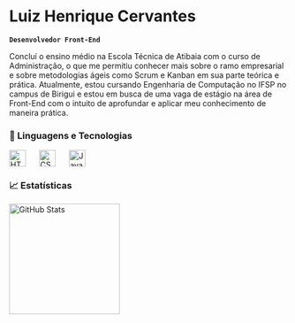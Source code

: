 # Luiz Henrique Cervantes

**`Desenvolvedor Front-End`**

Concluí o ensino médio na Escola Técnica de Atibaia com o curso de Administração, o que me permitiu conhecer mais sobre o ramo empresarial e sobre metodologias ágeis como Scrum e Kanban em sua parte teórica e prática. Atualmente, estou cursando Engenharia de Computação no IFSP no campus de Birigui e estou em busca de uma vaga de estágio na área de Front-End com o intuito de aprofundar e aplicar meu conhecimento de maneira prática.

### 🔧 Linguagens e Tecnologias

<img 
    align="center" 
    alt="HTML"
    title="HTML" 
    width="30px" 
    style="padding-right: 20px;" 
    src="https://cdn.jsdelivr.net/gh/devicons/devicon@latest/icons/html5/html5-original.svg" 
/>
<img 
    align="center" 
    alt="CSS" 
    title="CSS"
    width="30px" 
    style="padding-right: 20px;" 
    src="https://cdn.jsdelivr.net/gh/devicons/devicon@latest/icons/css3/css3-original.svg" 
/>
<img 
    align="center"
    alt="JavaScript" 
    title="JavaScript"
    width="30px" 
    style="padding-right: 20px;" 
    src="https://cdn.jsdelivr.net/gh/devicons/devicon@latest/icons/javascript/javascript-original.svg" 
/>
<br/>

### 📈 Estatísticas

<p>

<img 
      align="left" 
      alt="GitHub Stats" 
      height="200" 
      src="https://github-readme-stats.vercel.app/api/top-langs/?username=henriquecervantes&theme=tokyonight&layout=compact&custom_title=Tecnologias&langs_count=9" 
  />

</p>
